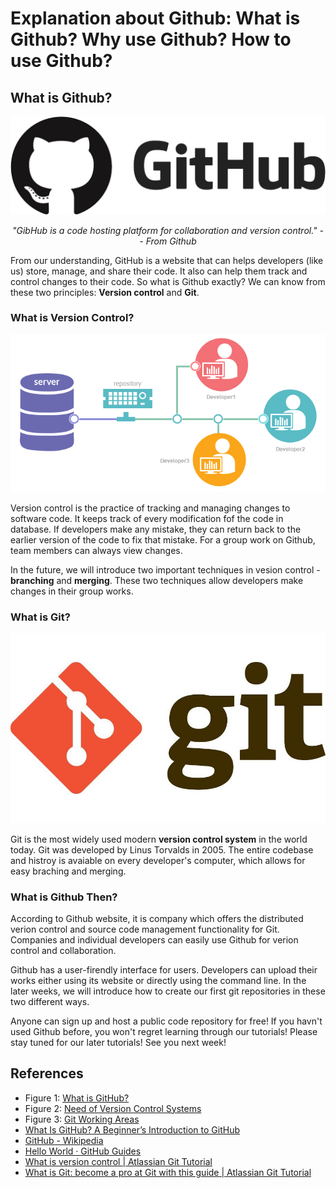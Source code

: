 # Explanation about Github: What is Github? Why use Github? How to use Github?
## What is Github?
<div align="center">
  <img src="./github.png" alt="Figure 1">
</div>
<p align="center">
<i>"GibHub is a code hosting platform for collaboration and version control." -- From Github</i>
</p>

From our understanding, GitHub is a website that can helps developers (like us) store, manage, and share their code. It also can help them track and control changes to their code. So what is Github exactly? We can know from these two principles: __Version control__ and __Git__.

### What is Version Control?
<div align="center">
  <img src="./versionControl.png" alt="Figure 2">
</div>

Version control is the practice of tracking and managing changes to software code. It keeps track of every modification fof the code in database. If developers make any mistake, they can return back to the earlier version of the code to fix that mistake. For a group work on Github, team members can always view changes.

In the future, we will introduce two important techniques in vesion control - __branching__ and __merging__. These two techniques allow developers make changes in their group works.

### What is Git?
<div align="center">
  <img src="./git.jpeg" alt="Figure 3">
</div>

Git is the most widely used modern __version control system__ in the world today. Git was developed by Linus Torvalds in 2005. The entire codebase and histroy is avaiable on every developer's computer, which allows for easy braching and merging.

### What is Github Then?
According to Github website, it is company which offers the distributed verion control and source code management functionality for Git. Companies and individual developers can easily use Github for verion control and collaboration.

Github has a user-firendly interface for users. Developers can upload their works either using its website or directly using the command line. In the later weeks, we will introduce how to create our first git repositories in these two different ways.

Anyone can sign up and host a public code repository for free! If you havn't used Github before, you won't regret learning through our tutorials! Please stay tuned for our later tutorials! See you next week!

## References
- Figure 1: [What is GitHub?](https://medium.com/@fengyuan.yap/what-is-github-260412a0dcd7)
- Figure 2: [Need of Version Control Systems](https://medium.com/@vemulasrinivas2505/version-control-systems-74375eb48961)
- Figure 3: [Git Working Areas](https://blog.knoldus.com/git-working-areas/)
- [What Is GitHub? A Beginner’s Introduction to GitHub](https://kinsta.com/knowledgebase/what-is-github/)
- [GitHub - Wikipedia](https://en.wikipedia.org/wiki/GitHub)
- [Hello World · GitHub Guides](https://guides.github.com/activities/hello-world/)
- [What is version control | Atlassian Git Tutorial](https://www.atlassian.com/git/tutorials/what-is-version-control)
- [What is Git: become a pro at Git with this guide | Atlassian Git Tutorial](https://www.atlassian.com/git/tutorials/what-is-git)
